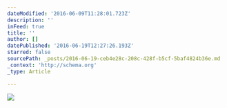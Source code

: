 ```yaml
---
dateModified: '2016-06-09T11:28:01.723Z'
description: ''
inFeed: true
title: ''
author: []
datePublished: '2016-06-19T12:27:26.193Z'
starred: false
sourcePath: _posts/2016-06-19-ceb4e28c-208c-428f-b5cf-5baf4824b36e.md
_context: 'http://schema.org'
_type: Article

---
```

![](https://the-grid-user-content.s3-us-west-2.amazonaws.com/c7c7f1cc-3b11-4ca1-9cf0-2223fb2974a0.jpg)